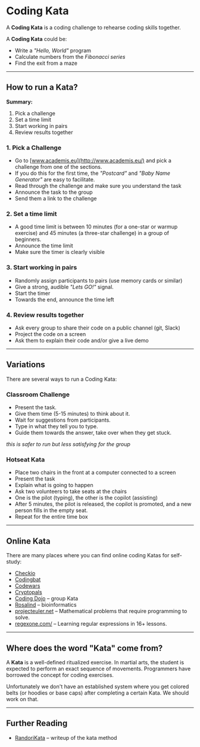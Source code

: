 
# Coding Kata

A **Coding Kata** is a coding challenge to rehearse coding skills together.

A **Coding Kata** could be:

* Write a *"Hello, World"* program
* Calculate numbers from the *Fibonacci series*
* Find the exit from a maze

----

## How to run a Kata?

**Summary:**

1. Pick a challenge
2. Set a time limit
3. Start working in pairs
4. Review results together

### 1. Pick a Challenge

* Go to [www.academis.eu](http://www.academis.eu/) and pick a challenge from one of the sections.
* If you do this for the first time, the *"Postcard"* and *"Baby Name Generator"* are easy to facilitate.
* Read through the challenge and make sure you understand the task
* Announce the task to the group
* Send them a link to the challenge

### 2. Set a time limit

* A good time limit is between 10 minutes (for a one-star or warmup exercise) and 45 minutes (a three-star challenge) in a group of beginners.
* Announce the time limit
* Make sure the timer is clearly visible

### 3. Start working in pairs

* Randomly assign participants to pairs (use memory cards or similar)
* Give a strong, audible *"Lets GO!"* signal.
* Start the timer
* Towards the end, announce the time left

### 4. Review results together

* Ask every group to share their code on a public channel (git, Slack)
* Project the code on a screen
* Ask them to explain their code and/or give a live demo

----

## Variations

There are several ways to run a Coding Kata:

### Classroom Challenge

* Present the task.
* Give them time (5-15 minutes) to think about it.
* Wait for suggestions from participants.
* Type in what they tell you to type.
* Guide them towards the answer, take over when they get stuck.

*this is safer to run but less satisfying for the group*

### Hotseat Kata

* Place two chairs in the front at a computer connected to a screen
* Present the task
* Explain what is going to happen
* Ask two volunteers to take seats at the chairs
* One is the pilot (typing), the other is the copilot (assisting)
* After 5 minutes, the pilot is released, the copilot is promoted, and a new person fills in the empty seat.
* Repeat for the entire time box

----

## Online Kata

There are many places where you can find online coding Katas for self-study:

* [Checkio](https://checkio.org/)
* [Codingbat](http://codingbat.com/)
* [Codewars](http://www.codewars.com)
* [Cryptopals](https://cryptopals.com/)
* [Coding Dojo](http://codingdojo.org/cgi-bin/index.pl?KataCatalogue) – group Kata
* [Rosalind](http://rosalind.info) – bioinformatics
* [projecteuler.net](http://projecteuler.net) – Mathematical problems that require programming to solve.
* [regexone.com/](http://regexone.com/) – Learning regular expressions in 16+ lessons.

----

## Where does the word "Kata" come from?

A **Kata** is a well-defined ritualized exercise. In martial arts, the student is expected to perform an exact sequence of movements. Programmers have borrowed the concept for coding exercises.

Unfortunately we don't have an established system where you get colored belts (or hoodies or base caps) after completing a certain Kata. We should work on that.

----

## Further Reading

* [RandoriKata](http://codingdojo.org/RandoriKata/) – writeup of the kata method
